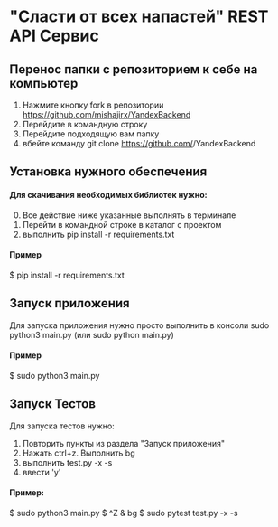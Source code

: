 # "Сласти от всех напастей" REST API Сервис #
## Перенос папки с репозиторием к себе на компьютер ##
1. Нажмите кнопку fork в репозитории https://github.com/mishajirx/YandexBackend
2. Перейдите в командную строку
3. Перейдите подходящую вам папку
4. вбейте команду git clone  https://github.com/<YourName>/YandexBackend

## Установка нужного обеспечения ##
#### Для скачивания необходимых библиотек нужно: ####
0. Все действие ниже указанные выполнять в терминале
1. Перейти в командной строке в каталог с проектом
2. выполнить pip install -r requirements.txt
#### Пример ####
$ pip install -r requirements.txt
## Запуск приложения ##
Для запуска приложения нужно просто выполнить в консоли
sudo python3 main.py (или sudo python main.py)
#### Пример #### 
$ sudo python3 main.py

## Запуск Тестов ##
Для запуска тестов нужно:
1. Повторить пункты из раздела "Запуск приложения"
2. Нажать ctrl+z. Выполнить bg
3. выполнить test.py -x -s
4. ввести 'y'
#### Пример: ####
$ sudo python3 main.py
$ ^Z
& bg
$ sudo pytest test.py -x -s

